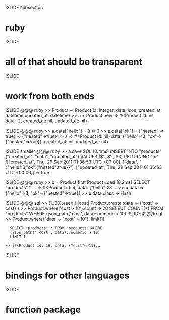 !SLIDE subsection
# ruby

!SLIDE
# all of that should be transparent

!SLIDE
# work from both ends

!SLIDE
    @@@ ruby
    >> Product
    => Product(id: integer, data: json,
    created_at: datetime,updated_at: datetime)
    >> a = Product.new
    => #<Product id: nil, data: {}, created_at: nil, updated_at: nil>

!SLIDE
    @@@ ruby
    >> a.data["hello"] = 3
    => 3
    >> a.data["ok"] = {"nested" => true}
    => {"nested"=>true}
    >> a
    => #<Product id: nil,
         data: {"hello"=>3,
         "ok"=>{"nested"=>true}},
         created_at: nil, updated_at: nil>

!SLIDE smaller
    @@@ ruby
    >> a.save
      SQL (0.4ms)  INSERT INTO "products"
      ("created_at", "data", "updated_at")
      VALUES ($1, $2, $3) RETURNING "id"
      [["created_at", Thu, 29 Sep 2011 01:36:53 UTC +00:00],
       ["data", "{\"hello\":3,\"ok\":{\"nested\":true}}"],
       ["updated_at", Thu, 29 Sep 2011 01:36:53 UTC +00:00]]
    => true

!SLIDE
    @@@ ruby
    >> b = Product.first
    Product Load (0.2ms)  SELECT "products".* …
    => #<Product id: 4, data: {"hello"=>3 …
    >> b.data
    => {"hello"=>3, "ok"=>{"nested"=>true}}
    >> b.data.class
    => Hash


!SLIDE
    @@@ sql
    >> (1..30).each { |cost|
       Product.create :data => {'cost' => cost} }
    >> Product.where('cost > 10').count
    => 20
       SELECT COUNT(*) FROM "products"
       WHERE (json_path('.cost', data)::numeric
               > 10)
!SLIDE
    @@@ sql
    >> Product.where("data -> '.cost' > 10").
         limit(1)

      SELECT "products".* FROM "products" WHERE
      (json_path('.cost', data)::numeric > 10)
      LIMIT 1

    => [#<Product id: 16, data: {"cost"=>11},…

!SLIDE
# bindings for other languages

!SLIDE
# function package
